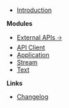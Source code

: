 -   [Introduction](/)

**Modules**

-   [External APIs 🡢](/api/)
-   [API Client](/api-client.md)
-   [Application](/application.md)
-   [Stream](/stream.md)
-   [Text](/text.md)

**Links**

-   [Changelog](changelog)
